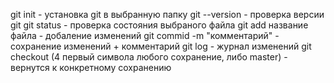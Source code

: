 git init - установка git в выбранную папку
git --version - проверка версии git
git status - проверка состояния выбраного файла
git add название файла - добаление изменений
git commid -m "комментарий" - сохранение изменений + комментарий
git log - журнал изменений
git checkout (4 первый символа любого сохранение, либо master) - вернутся к конкретному сохранению